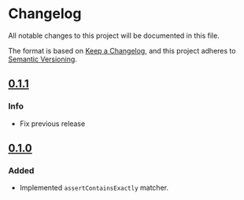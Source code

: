 # Changelog

All notable changes to this project will be documented in this file.

The format is based on [Keep a Changelog](https://keepachangelog.com/en/1.0.0/), and this project adheres
to [Semantic Versioning](https://semver.org/spec/v2.0.0.html).

## [0.1.1](https://github.com/Smartesting/assert-contain-exactly/compare/v0.1.0...v0.1.1)

### Info

- Fix previous release

## [0.1.0](https://github.com/Smartesting/assert-contain-exactly/compare/c4393ee46d72f17ef4fbe89ac6a17514138b1cd4...v0.1.0)

### Added

- Implemented `assertContainsExactly` matcher.
